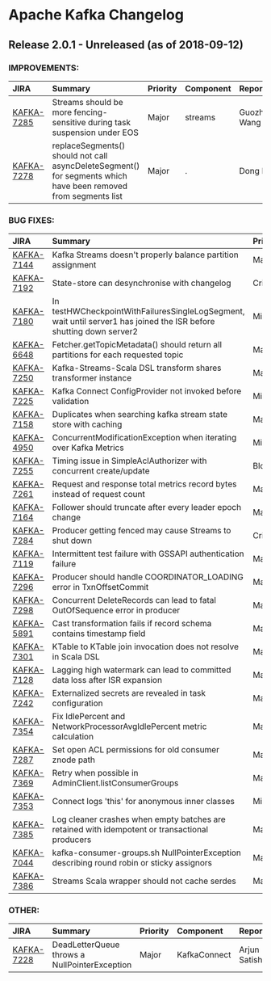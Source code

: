 
<!---
# Licensed to the Apache Software Foundation (ASF) under one
# or more contributor license agreements.  See the NOTICE file
# distributed with this work for additional information
# regarding copyright ownership.  The ASF licenses this file
# to you under the Apache License, Version 2.0 (the
# "License"); you may not use this file except in compliance
# with the License.  You may obtain a copy of the License at
#
#     http://www.apache.org/licenses/LICENSE-2.0
#
# Unless required by applicable law or agreed to in writing, software
# distributed under the License is distributed on an "AS IS" BASIS,
# WITHOUT WARRANTIES OR CONDITIONS OF ANY KIND, either express or implied.
# See the License for the specific language governing permissions and
# limitations under the License.
-->
# Apache Kafka Changelog

## Release 2.0.1 - Unreleased (as of 2018-09-12)



### IMPROVEMENTS:

| JIRA | Summary | Priority | Component | Reporter | Contributor |
|:---- |:---- | :--- |:---- |:---- |:---- |
| [KAFKA-7285](https://issues.apache.org/jira/browse/KAFKA-7285) | Streams should be more fencing-sensitive during task suspension under EOS |  Major | streams | Guozhang Wang | Matthias J. Sax |
| [KAFKA-7278](https://issues.apache.org/jira/browse/KAFKA-7278) | replaceSegments() should not call asyncDeleteSegment() for segments which have been removed from segments list |  Major | . | Dong Lin | Dong Lin |


### BUG FIXES:

| JIRA | Summary | Priority | Component | Reporter | Contributor |
|:---- |:---- | :--- |:---- |:---- |:---- |
| [KAFKA-7144](https://issues.apache.org/jira/browse/KAFKA-7144) | Kafka Streams doesn't properly balance partition assignment |  Major | streams | James Cheng | Bill Bejeck |
| [KAFKA-7192](https://issues.apache.org/jira/browse/KAFKA-7192) | State-store can desynchronise with changelog |  Critical | streams | Jon Bates | Guozhang Wang |
| [KAFKA-7180](https://issues.apache.org/jira/browse/KAFKA-7180) | In testHWCheckpointWithFailuresSingleLogSegment, wait until server1 has joined the ISR before shutting down server2 |  Minor | . | Lucas Wang | Lucas Wang |
| [KAFKA-6648](https://issues.apache.org/jira/browse/KAFKA-6648) | Fetcher.getTopicMetadata() should return all partitions for each requested topic |  Major | clients | radai rosenblatt | radai rosenblatt |
| [KAFKA-7250](https://issues.apache.org/jira/browse/KAFKA-7250) | Kafka-Streams-Scala DSL transform shares transformer instance |  Major | streams | Michal | Michal Dziemianko |
| [KAFKA-7225](https://issues.apache.org/jira/browse/KAFKA-7225) | Kafka Connect ConfigProvider not invoked before validation |  Minor | KafkaConnect | Nacho Munoz | Robert Yokota |
| [KAFKA-7158](https://issues.apache.org/jira/browse/KAFKA-7158) | Duplicates when searching kafka stream state store with caching |  Major | streams | Christian Henry | John Roesler |
| [KAFKA-4950](https://issues.apache.org/jira/browse/KAFKA-4950) | ConcurrentModificationException when iterating over Kafka Metrics |  Minor | consumer | Dumitru Postoronca | Sébastien Launay |
| [KAFKA-7255](https://issues.apache.org/jira/browse/KAFKA-7255) | Timing issue in SimpleAclAuthorizer with concurrent create/update |  Blocker | security | Rajini Sivaram | Rajini Sivaram |
| [KAFKA-7261](https://issues.apache.org/jira/browse/KAFKA-7261) | Request and response total metrics record bytes instead of request count |  Major | metrics | Rajini Sivaram | Rajini Sivaram |
| [KAFKA-7164](https://issues.apache.org/jira/browse/KAFKA-7164) | Follower should truncate after every leader epoch change |  Major | . | Jason Gustafson | Bob Barrett |
| [KAFKA-7284](https://issues.apache.org/jira/browse/KAFKA-7284) | Producer getting fenced may cause Streams to shut down |  Critical | streams | John Roesler | John Roesler |
| [KAFKA-7119](https://issues.apache.org/jira/browse/KAFKA-7119) | Intermittent test failure with GSSAPI authentication failure |  Major | security | Rajini Sivaram | Rajini Sivaram |
| [KAFKA-7296](https://issues.apache.org/jira/browse/KAFKA-7296) | Producer should handle COORDINATOR\_LOADING error in TxnOffsetCommit |  Major | . | Jason Gustafson | Jason Gustafson |
| [KAFKA-7298](https://issues.apache.org/jira/browse/KAFKA-7298) | Concurrent DeleteRecords can lead to fatal OutOfSequence error in producer |  Major | . | Jason Gustafson | Jason Gustafson |
| [KAFKA-5891](https://issues.apache.org/jira/browse/KAFKA-5891) | Cast transformation fails if record schema contains timestamp field |  Major | KafkaConnect | Artem Plotnikov |  |
| [KAFKA-7301](https://issues.apache.org/jira/browse/KAFKA-7301) | KTable to KTable join invocation does not resolve in Scala DSL |  Major | streams | Michal |  |
| [KAFKA-7128](https://issues.apache.org/jira/browse/KAFKA-7128) | Lagging high watermark can lead to committed data loss after ISR expansion |  Major | . | Jason Gustafson | Anna Povzner |
| [KAFKA-7242](https://issues.apache.org/jira/browse/KAFKA-7242) | Externalized secrets are revealed in task configuration |  Major | . | Bahdan Siamionau | Robert Yokota |
| [KAFKA-7354](https://issues.apache.org/jira/browse/KAFKA-7354) | Fix IdlePercent and NetworkProcessorAvgIdlePercent metric calculation |  Major | core | huxihx | huxihx |
| [KAFKA-7287](https://issues.apache.org/jira/browse/KAFKA-7287) | Set open ACL permissions for old consumer znode path |  Major | . | Manikumar | Manikumar |
| [KAFKA-7369](https://issues.apache.org/jira/browse/KAFKA-7369) | Retry when possible in AdminClient.listConsumerGroups |  Major | . | Jason Gustafson | Jason Gustafson |
| [KAFKA-7353](https://issues.apache.org/jira/browse/KAFKA-7353) | Connect logs 'this' for anonymous inner classes |  Minor | KafkaConnect | Kevin Lafferty |  |
| [KAFKA-7385](https://issues.apache.org/jira/browse/KAFKA-7385) | Log cleaner crashes when empty batches are retained with idempotent or transactional producers |  Major | . | Dhruvil Shah | Dhruvil Shah |
| [KAFKA-7044](https://issues.apache.org/jira/browse/KAFKA-7044) | kafka-consumer-groups.sh NullPointerException describing round robin or sticky assignors |  Major | tools | Jeff Field | Anna Povzner |
| [KAFKA-7386](https://issues.apache.org/jira/browse/KAFKA-7386) | Streams Scala wrapper should not cache serdes |  Major | streams | John Roesler | John Roesler |


### OTHER:

| JIRA | Summary | Priority | Component | Reporter | Contributor |
|:---- |:---- | :--- |:---- |:---- |:---- |
| [KAFKA-7228](https://issues.apache.org/jira/browse/KAFKA-7228) | DeadLetterQueue throws a NullPointerException |  Major | KafkaConnect | Arjun Satish | Arjun Satish |


